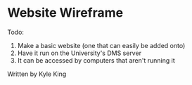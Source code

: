 # Website Wireframe

Todo:
1. Make a basic website (one that can easily be added onto)
2. Have it run on the University's DMS server
3. It can be accessed by computers that aren't running it

Written by Kyle King
